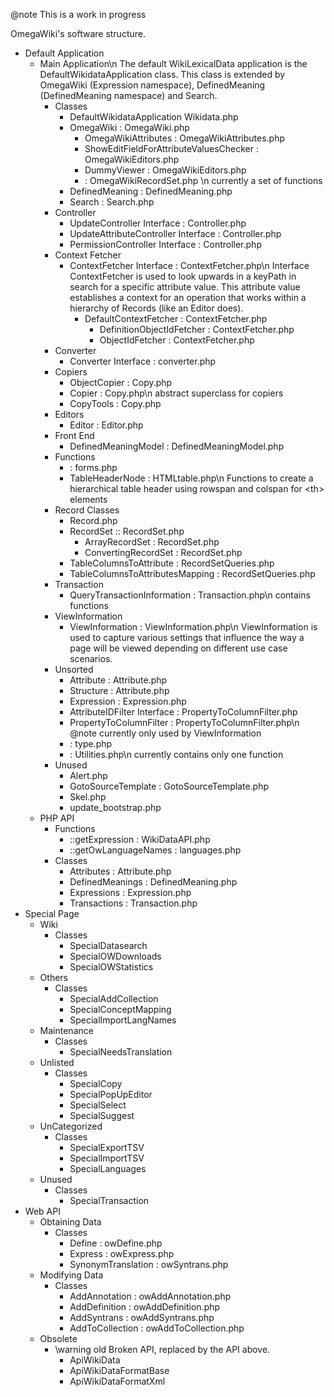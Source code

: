 @note This is a work in progress

OmegaWiki's software structure.

* Default Application
	* Main Application\n
	The default WikiLexicalData application is the DefaultWikidataApplication class.
	This class is extended by OmegaWiki (Expression namespace), DefinedMeaning
	(DefinedMeaning namespace) and Search.
		* Classes
			* DefaultWikidataApplication Wikidata.php
			* OmegaWiki : OmegaWiki.php
				* OmegaWikiAttributes : OmegaWikiAttributes.php
				* ShowEditFieldForAttributeValuesChecker : OmegaWikiEditors.php
				* DummyViewer : OmegaWikiEditors.php
				* : OmegaWikiRecordSet.php \n currently a set of functions
			* DefinedMeaning : DefinedMeaning.php
			* Search : Search.php
		* Controller
			* UpdateController Interface : Controller.php
			* UpdateAttributeController Interface : Controller.php
			* PermissionController Interface : Controller.php
		* Context Fetcher
			* ContextFetcher Interface : ContextFetcher.php\n
			Interface ContextFetcher is used to look upwards in a keyPath in
			search for a specific attribute value. This attribute value
			establishes a context for an operation that works within a
			hierarchy of Records (like an Editor does).
				* DefaultContextFetcher : ContextFetcher.php
					* DefinitionObjectIdFetcher : ContextFetcher.php
					* ObjectIdFetcher : ContextFetcher.php
		* Converter
			* Converter Interface : converter.php
		* Copiers
			* ObjectCopier : Copy.php
			* Copier : Copy.php\n
			abstract superclass for copiers
			* CopyTools : Copy.php
		* Editors
			* Editor : Editor.php
		* Front End
			* DefinedMeaningModel : DefinedMeaningModel.php
		* Functions
			* : forms.php
			* TableHeaderNode : HTMLtable.php\n
			Functions to create a hierarchical table header
			using rowspan and colspan for \<th\> elements
		* Record Classes
			* Record.php
			* RecordSet :: RecordSet.php
				* ArrayRecordSet : RecordSet.php
				* ConvertingRecordSet : RecordSet.php
			* TableColumnsToAttribute : RecordSetQueries.php
			* TableColumnsToAttributesMapping : RecordSetQueries.php
		* Transaction
			* QueryTransactionInformation : Transaction.php\n
			contains functions
		* ViewInformation
			* ViewInformation : ViewInformation.php\n
			ViewInformation is used to capture various settings
			that influence the way a page will be viewed
			depending on different use case scenarios.
		* Unsorted
			* Attribute : Attribute.php
			* Structure : Attribute.php
			* Expression : Expression.php
			* AttributeIDFilter Interface : PropertyToColumnFilter.php
			* PropertyToColumnFilter : PropertyToColumnFilter.php\n
			@note currently only used by ViewInformation
			* : type.php
			* : Utilities.php\n
			currently contains only one function
		* Unused
			* Alert.php
			* GotoSourceTemplate : GotoSourceTemplate.php
			* Skel.php
			* update_bootstrap.php
	* PHP API
		* Functions
			* ::getExpression : WikiDataAPI.php
			* ::getOwLanguageNames : languages.php
		* Classes
			* Attributes : Attribute.php
			* DefinedMeanings : DefinedMeaning.php
			* Expressions : Expression.php
			* Transactions : Transaction.php
* Special Page
	* Wiki
		* Classes
			* SpecialDatasearch
			* SpecialOWDownloads
			* SpecialOWStatistics
	* Others
		* Classes
			* SpecialAddCollection
			* SpecialConceptMapping
			* SpecialImportLangNames
	* Maintenance
		* Classes
			* SpecialNeedsTranslation
	* Unlisted
		* Classes
			* SpecialCopy
			* SpecialPopUpEditor
			* SpecialSelect
			* SpecialSuggest
	* UnCategorized
		* Classes
			* SpecialExportTSV
			* SpecialImportTSV
			* SpecialLanguages
	* Unused
		* Classes
			* SpecialTransaction
* Web API
	* Obtaining Data
		* Classes
			* Define : owDefine.php
			* Express : owExpress.php
			* SynonymTranslation : owSyntrans.php
	* Modifying Data
		* Classes
			* AddAnnotation : owAddAnnotation.php
			* AddDefinition : owAddDefinition.php
			* AddSyntrans : owAddSyntrans.php
			* AddToCollection : owAddToCollection.php
	* Obsolete
		* \warning old Broken API, replaced by the API above.
			* ApiWikiData
			* ApiWikiDataFormatBase
			* ApiWikiDataFormatXml
